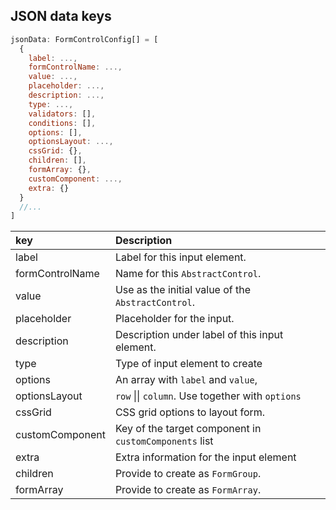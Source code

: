 ## JSON data keys

```javascript
jsonData: FormControlConfig[] = [
  {
    label: ...,
    formControlName: ...,
    value: ...,
    placeholder: ...,
    description: ...,
    type: ...,
    validators: [],
    conditions: [],
    options: [],
    optionsLayout: ...,
    cssGrid: {},
    children: [],
    formArray: {},
    customComponent: ...,
    extra: {}
  }
  //...
]
```

| key             | Description                                            |
| :-------------- | :----------------------------------------------------- |
| label           | Label for this input element.                          |
| formControlName | Name for this `AbstractControl`.                       |
| value           | Use as the initial value of the `AbstractControl`.     |
| placeholder     | Placeholder for the input.                             |
| description     | Description under label of this input element.         |
| type            | Type of input element to create                        |
| options         | An array with `label` and `value`,                     |
| optionsLayout   | `row` \|\| `column`. Use together with `options`       |
| cssGrid         | CSS grid options to layout form.                       |
| customComponent | Key of the target component in `customComponents` list |
| extra           | Extra information for the input element                |
| children        | Provide to create as `FormGroup`.                      |
| formArray       | Provide to create as `FormArray`.                      |

